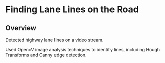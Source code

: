 # **Finding Lane Lines on the Road** 

## **Overview**
Detected highway lane lines on a video stream.

Used OpencV image analysis techniques to identify lines, including Hough Transforms and Canny edge detection.